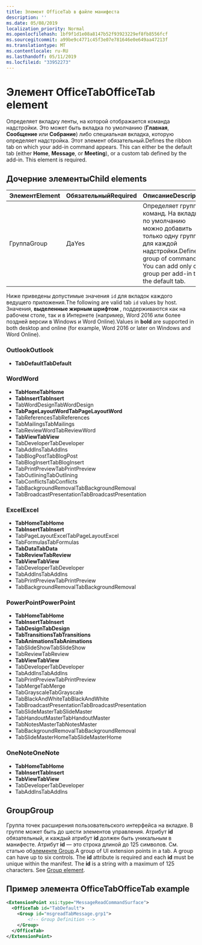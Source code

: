 ```yaml
---
title: Элемент OfficeTab в файле манифеста
description: ''
ms.date: 05/08/2019
localization_priority: Normal
ms.openlocfilehash: 1bf9f1d1e08a8147b52f93923229ef8fb8556fcf
ms.sourcegitcommit: a99be9c4771c45f3e07e781646e0e649aa47213f
ms.translationtype: MT
ms.contentlocale: ru-RU
ms.lasthandoff: 05/11/2019
ms.locfileid: "33952273"
---
```

# <a name="officetab-element"></a><span data-ttu-id="2bdb2-102">Элемент OfficeTab</span><span class="sxs-lookup"><span data-stu-id="2bdb2-102">OfficeTab element</span></span>

<span data-ttu-id="2bdb2-p101">Определяет вкладку ленты, на которой отображается команда надстройки. Это может быть вкладка по умолчанию (**Главная**, **Сообщение** или **Собрание**) либо специальная вкладка, которую определяет надстройка. Этот элемент обязательный.</span><span class="sxs-lookup"><span data-stu-id="2bdb2-p101">Defines the ribbon tab on which your add-in command appears. This can either be the default tab (either  **Home**,  **Message**, or  **Meeting**), or a custom tab defined by the add-in. This element is required.</span></span>

## <a name="child-elements"></a><span data-ttu-id="2bdb2-106">Дочерние элементы</span><span class="sxs-lookup"><span data-stu-id="2bdb2-106">Child elements</span></span>

|  <span data-ttu-id="2bdb2-107">Элемент</span><span class="sxs-lookup"><span data-stu-id="2bdb2-107">Element</span></span> |  <span data-ttu-id="2bdb2-108">Обязательный</span><span class="sxs-lookup"><span data-stu-id="2bdb2-108">Required</span></span>  |  <span data-ttu-id="2bdb2-109">Описание</span><span class="sxs-lookup"><span data-stu-id="2bdb2-109">Description</span></span>  |
|:-----|:-----|:-----|
|  <span data-ttu-id="2bdb2-110">Группа</span><span class="sxs-lookup"><span data-stu-id="2bdb2-110">Group</span></span>      | <span data-ttu-id="2bdb2-111">Да</span><span class="sxs-lookup"><span data-stu-id="2bdb2-111">Yes</span></span> |  <span data-ttu-id="2bdb2-p102">Определяет группу команд. На вкладке по умолчанию можно добавить только одну группу для каждой надстройки.</span><span class="sxs-lookup"><span data-stu-id="2bdb2-p102">Defines a group of commands. You can add only one group per add-in to the default tab.</span></span>  |

<span data-ttu-id="2bdb2-114">Ниже приведены допустимые значения `id` для вкладок каждого ведущего приложения.</span><span class="sxs-lookup"><span data-stu-id="2bdb2-114">The following are valid tab `id` values by host.</span></span> <span data-ttu-id="2bdb2-115">Значения, **выделенные жирным шрифтом** , поддерживаются как на рабочем столе, так и в Интернете (например, Word 2016 или более поздней версии в Windows и Word Online).</span><span class="sxs-lookup"><span data-stu-id="2bdb2-115">Values in **bold** are supported in both desktop and online (for example, Word 2016 or later on Windows and Word Online).</span></span>

### <a name="outlook"></a><span data-ttu-id="2bdb2-116">Outlook</span><span class="sxs-lookup"><span data-stu-id="2bdb2-116">Outlook</span></span>

- <span data-ttu-id="2bdb2-117">**TabDefault**</span><span class="sxs-lookup"><span data-stu-id="2bdb2-117">**TabDefault**</span></span>

### <a name="word"></a><span data-ttu-id="2bdb2-118">Word</span><span class="sxs-lookup"><span data-stu-id="2bdb2-118">Word</span></span>

- <span data-ttu-id="2bdb2-119">**TabHome**</span><span class="sxs-lookup"><span data-stu-id="2bdb2-119">**TabHome**</span></span>
- <span data-ttu-id="2bdb2-120">**TabInsert**</span><span class="sxs-lookup"><span data-stu-id="2bdb2-120">**TabInsert**</span></span>
- <span data-ttu-id="2bdb2-121">TabWordDesign</span><span class="sxs-lookup"><span data-stu-id="2bdb2-121">TabWordDesign</span></span>
- <span data-ttu-id="2bdb2-122">**TabPageLayoutWord**</span><span class="sxs-lookup"><span data-stu-id="2bdb2-122">**TabPageLayoutWord**</span></span>
- <span data-ttu-id="2bdb2-123">TabReferences</span><span class="sxs-lookup"><span data-stu-id="2bdb2-123">TabReferences</span></span>
- <span data-ttu-id="2bdb2-124">TabMailings</span><span class="sxs-lookup"><span data-stu-id="2bdb2-124">TabMailings</span></span>
- <span data-ttu-id="2bdb2-125">TabReviewWord</span><span class="sxs-lookup"><span data-stu-id="2bdb2-125">TabReviewWord</span></span>
- <span data-ttu-id="2bdb2-126">**TabView**</span><span class="sxs-lookup"><span data-stu-id="2bdb2-126">**TabView**</span></span>
- <span data-ttu-id="2bdb2-127">TabDeveloper</span><span class="sxs-lookup"><span data-stu-id="2bdb2-127">TabDeveloper</span></span>
- <span data-ttu-id="2bdb2-128">TabAddIns</span><span class="sxs-lookup"><span data-stu-id="2bdb2-128">TabAddIns</span></span>
- <span data-ttu-id="2bdb2-129">TabBlogPost</span><span class="sxs-lookup"><span data-stu-id="2bdb2-129">TabBlogPost</span></span>
- <span data-ttu-id="2bdb2-130">TabBlogInsert</span><span class="sxs-lookup"><span data-stu-id="2bdb2-130">TabBlogInsert</span></span>
- <span data-ttu-id="2bdb2-131">TabPrintPreview</span><span class="sxs-lookup"><span data-stu-id="2bdb2-131">TabPrintPreview</span></span>
- <span data-ttu-id="2bdb2-132">TabOutlining</span><span class="sxs-lookup"><span data-stu-id="2bdb2-132">TabOutlining</span></span>
- <span data-ttu-id="2bdb2-133">TabConflicts</span><span class="sxs-lookup"><span data-stu-id="2bdb2-133">TabConflicts</span></span>
- <span data-ttu-id="2bdb2-134">TabBackgroundRemoval</span><span class="sxs-lookup"><span data-stu-id="2bdb2-134">TabBackgroundRemoval</span></span>
- <span data-ttu-id="2bdb2-135">TabBroadcastPresentation</span><span class="sxs-lookup"><span data-stu-id="2bdb2-135">TabBroadcastPresentation</span></span>

### <a name="excel"></a><span data-ttu-id="2bdb2-136">Excel</span><span class="sxs-lookup"><span data-stu-id="2bdb2-136">Excel</span></span>

- <span data-ttu-id="2bdb2-137">**TabHome**</span><span class="sxs-lookup"><span data-stu-id="2bdb2-137">**TabHome**</span></span>
- <span data-ttu-id="2bdb2-138">**TabInsert**</span><span class="sxs-lookup"><span data-stu-id="2bdb2-138">**TabInsert**</span></span>
- <span data-ttu-id="2bdb2-139">TabPageLayoutExcel</span><span class="sxs-lookup"><span data-stu-id="2bdb2-139">TabPageLayoutExcel</span></span>
- <span data-ttu-id="2bdb2-140">TabFormulas</span><span class="sxs-lookup"><span data-stu-id="2bdb2-140">TabFormulas</span></span>
- <span data-ttu-id="2bdb2-141">**TabData**</span><span class="sxs-lookup"><span data-stu-id="2bdb2-141">**TabData**</span></span>
- <span data-ttu-id="2bdb2-142">**TabReview**</span><span class="sxs-lookup"><span data-stu-id="2bdb2-142">**TabReview**</span></span>
- <span data-ttu-id="2bdb2-143">**TabView**</span><span class="sxs-lookup"><span data-stu-id="2bdb2-143">**TabView**</span></span>
- <span data-ttu-id="2bdb2-144">TabDeveloper</span><span class="sxs-lookup"><span data-stu-id="2bdb2-144">TabDeveloper</span></span>
- <span data-ttu-id="2bdb2-145">TabAddIns</span><span class="sxs-lookup"><span data-stu-id="2bdb2-145">TabAddIns</span></span>
- <span data-ttu-id="2bdb2-146">TabPrintPreview</span><span class="sxs-lookup"><span data-stu-id="2bdb2-146">TabPrintPreview</span></span>
- <span data-ttu-id="2bdb2-147">TabBackgroundRemoval</span><span class="sxs-lookup"><span data-stu-id="2bdb2-147">TabBackgroundRemoval</span></span> 

### <a name="powerpoint"></a><span data-ttu-id="2bdb2-148">PowerPoint</span><span class="sxs-lookup"><span data-stu-id="2bdb2-148">PowerPoint</span></span>

- <span data-ttu-id="2bdb2-149">**TabHome**</span><span class="sxs-lookup"><span data-stu-id="2bdb2-149">**TabHome**</span></span>
- <span data-ttu-id="2bdb2-150">**TabInsert**</span><span class="sxs-lookup"><span data-stu-id="2bdb2-150">**TabInsert**</span></span>
- <span data-ttu-id="2bdb2-151">**TabDesign**</span><span class="sxs-lookup"><span data-stu-id="2bdb2-151">**TabDesign**</span></span>
- <span data-ttu-id="2bdb2-152">**TabTransitions**</span><span class="sxs-lookup"><span data-stu-id="2bdb2-152">**TabTransitions**</span></span>
- <span data-ttu-id="2bdb2-153">**TabAnimations**</span><span class="sxs-lookup"><span data-stu-id="2bdb2-153">**TabAnimations**</span></span>
- <span data-ttu-id="2bdb2-154">TabSlideShow</span><span class="sxs-lookup"><span data-stu-id="2bdb2-154">TabSlideShow</span></span>
- <span data-ttu-id="2bdb2-155">TabReview</span><span class="sxs-lookup"><span data-stu-id="2bdb2-155">TabReview</span></span>
- <span data-ttu-id="2bdb2-156">**TabView**</span><span class="sxs-lookup"><span data-stu-id="2bdb2-156">**TabView**</span></span>
- <span data-ttu-id="2bdb2-157">TabDeveloper</span><span class="sxs-lookup"><span data-stu-id="2bdb2-157">TabDeveloper</span></span>
- <span data-ttu-id="2bdb2-158">TabAddIns</span><span class="sxs-lookup"><span data-stu-id="2bdb2-158">TabAddIns</span></span>
- <span data-ttu-id="2bdb2-159">TabPrintPreview</span><span class="sxs-lookup"><span data-stu-id="2bdb2-159">TabPrintPreview</span></span>
- <span data-ttu-id="2bdb2-160">TabMerge</span><span class="sxs-lookup"><span data-stu-id="2bdb2-160">TabMerge</span></span>
- <span data-ttu-id="2bdb2-161">TabGrayscale</span><span class="sxs-lookup"><span data-stu-id="2bdb2-161">TabGrayscale</span></span>
- <span data-ttu-id="2bdb2-162">TabBlackAndWhite</span><span class="sxs-lookup"><span data-stu-id="2bdb2-162">TabBlackAndWhite</span></span>
- <span data-ttu-id="2bdb2-163">TabBroadcastPresentation</span><span class="sxs-lookup"><span data-stu-id="2bdb2-163">TabBroadcastPresentation</span></span>
- <span data-ttu-id="2bdb2-164">TabSlideMaster</span><span class="sxs-lookup"><span data-stu-id="2bdb2-164">TabSlideMaster</span></span>
- <span data-ttu-id="2bdb2-165">TabHandoutMaster</span><span class="sxs-lookup"><span data-stu-id="2bdb2-165">TabHandoutMaster</span></span>
- <span data-ttu-id="2bdb2-166">TabNotesMaster</span><span class="sxs-lookup"><span data-stu-id="2bdb2-166">TabNotesMaster</span></span>
- <span data-ttu-id="2bdb2-167">TabBackgroundRemoval</span><span class="sxs-lookup"><span data-stu-id="2bdb2-167">TabBackgroundRemoval</span></span>
- <span data-ttu-id="2bdb2-168">TabSlideMasterHome</span><span class="sxs-lookup"><span data-stu-id="2bdb2-168">TabSlideMasterHome</span></span>

### <a name="onenote"></a><span data-ttu-id="2bdb2-169">OneNote</span><span class="sxs-lookup"><span data-stu-id="2bdb2-169">OneNote</span></span>

- <span data-ttu-id="2bdb2-170">**TabHome**</span><span class="sxs-lookup"><span data-stu-id="2bdb2-170">**TabHome**</span></span>
- <span data-ttu-id="2bdb2-171">**TabInsert**</span><span class="sxs-lookup"><span data-stu-id="2bdb2-171">**TabInsert**</span></span>
- <span data-ttu-id="2bdb2-172">**TabView**</span><span class="sxs-lookup"><span data-stu-id="2bdb2-172">**TabView**</span></span>
- <span data-ttu-id="2bdb2-173">TabDeveloper</span><span class="sxs-lookup"><span data-stu-id="2bdb2-173">TabDeveloper</span></span>
- <span data-ttu-id="2bdb2-174">TabAddIns</span><span class="sxs-lookup"><span data-stu-id="2bdb2-174">TabAddIns</span></span>

## <a name="group"></a><span data-ttu-id="2bdb2-175">Group</span><span class="sxs-lookup"><span data-stu-id="2bdb2-175">Group</span></span>

<span data-ttu-id="2bdb2-p104">Группа точек расширения пользовательского интерфейса на вкладке. В группе может быть до шести элементов управления. Атрибут **id** обязательный, и каждый атрибут **id** должен быть уникальным в манифесте. Атрибут **id** — это строка длиной до 125 символов. См. статью об[элементе Group](group.md).</span><span class="sxs-lookup"><span data-stu-id="2bdb2-p104">A group of UI extension points in a tab. A group can have up to six controls. The  **id** attribute is required and each **id** must be unique within the manifest. The **id** is a string with a maximum of 125 characters. See [Group element](group.md).</span></span>

## <a name="officetab-example"></a><span data-ttu-id="2bdb2-180">Пример элемента OfficeTab</span><span class="sxs-lookup"><span data-stu-id="2bdb2-180">OfficeTab example</span></span>

```xml
<ExtensionPoint xsi:type="MessageReadCommandSurface">
  <OfficeTab id="TabDefault">
    <Group id="msgreadTabMessage.grp1">
        <!-- Group Definition -->
    </Group>
  </OfficeTab>
</ExtensionPoint>
```
